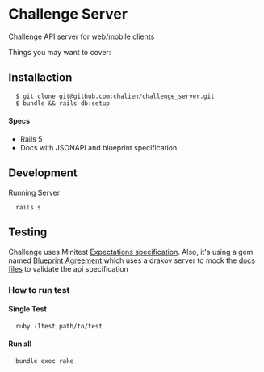 # Challenge Server

Challenge API server for web/mobile clients

Things you may want to cover:

## Installaction

```
  $ git clone git@github.com:chalien/challenge_server.git
  $ bundle && rails db:setup
```

#### Specs
  - Rails 5
  - Docs with JSONAPI  and blueprint specification
  

## Development

Running Server

```
  rails s
```

## Testing 

Challenge uses Minitest [Expectations specification](http://ruby-doc.org/stdlib-2.1.0/libdoc/minitest/rdoc/MiniTest/Expectations.html). Also, it's using a gem named [Blueprint Agreement](https://github.com/charly-palencia/blueprint-agreement/) which uses a drakov server to mock the [docs files](https://github.com/chalien/challenge_server/blob/master/docs/challenge.apib) to validate the api specification 

### How to run test

#### Single Test
```
  ruby -Itest path/to/test 
```

#### Run all 

```
  bundle exec rake 
```

 
